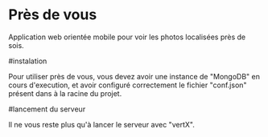 # Près de vous

Application web orientée mobile pour voir les photos localisées près
de sois.

#instalation

Pour utiliser près de vous, vous devez avoir une instance de "MongoDB"
en cours d'execution, et avoir configuré correctement le fichier
"conf.json" présent dans à la racine du projet.

#lancement du serveur

Il ne vous reste plus qu'à lancer le serveur avec "vertX".
